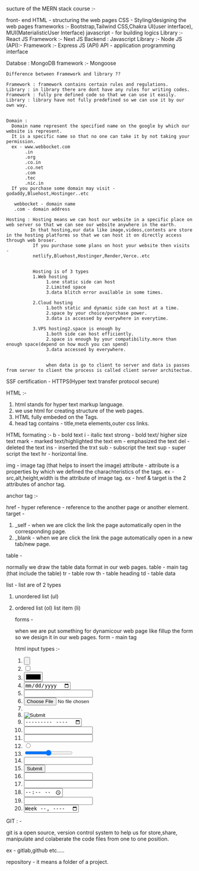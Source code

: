 sucture of the MERN stack course :-

front- end
HTML - structuring the web pages
CSS - Styling/designing the web pages
frameworks :-
Bootstrap,Tailwind CSS,Chakra UI(user interface),
MUI(MaterialisticUser Interface)
javascript - for building logics
Library :-
React JS
Framework :-
Next JS
Backend :
Javascript
Library :-
Node JS (API):-
Framework :-
Express JS (API)
API - application programming interface

Databse :
MongoDB
framework :-
Mongoose

    Difference between Framework and library ??

    Framework : framework contains certain rules and regulations.
    Library : in library there are dont have any rules for writing codes.
    Framework : fully pre defined code so that we can use it easily.
    Library : library have not fully predefined so we can use it by our own way.


    Domain :
      Domain name represent the specified name on the google by which our website is represent.
      It is a specific name so that no one can take it by not taking your permission.
      ex - www.webbocket.com
           .in
           .org
           .co.in
           .co.net
           .com
           .tec
           .nic.in
      If you purchase some domain may visit - godaddy,Bluehost,Hostinger..etc

       webbocket - domain name
       .com - domain address

    Hosting : Hosting means we can host our website in a specific place on web server so that we can see our website anywhere in the earth.
             In that hosting,our data like image,videos,contents are store in the hosting platforms so that we can host it on directly access through web broser.
              If you purchase some plans on host your website then visits -
              netlify,Bluehost,Hostinger,Render,Verce..etc


              Hosting is of 3 types
              1.Web hosting
                   1.one static side can host
                   2.Limited space
                   3.data blitch error available in some times.

              2.Cloud hosting
                   1.both static and dynamic side can host at a time.
                   2.space by your choice/purchase power.
                   3.data is accessed by everywhere in everytime.

              3.VPS hosting2.space is enough by
                   1.both side can host efficiently.
                   2.space is enough by your compatibility.more than enough space(depend on how much you can spend)
                   3.data accessed by everywhere.


                   when data is go to client to server and data is passes from server to client the process is called client server architectue.

SSF certification - HTTPS(Hyper text transfer protocol secure)

HTML :-

1. html stands for hyper text markup language.
2. we use html for creating structure of the web pages.
3. HTML fully embeded on the Tags.
4. head tag contains - title,meta elements,outer css links.

HTML formating :-
b - bold text
i - italic text
strong - bold text/ higher size text
mark - marked text/highlighted the text
em - emphasized the text
del - deleted the text
ins - inserted the trxt
sub - subscript the text
sup - super script the text
hr - horizontal line.

img - image tag (that helps to insert the image)
attribute - attribute is a properties by which we defined the charachteristics of the tags.
ex - src,alt,height,width is the attribute of image tag.
ex - href & target is the 2 attributes of anchor tag.

anchor tag :-

href - hyper reference - reference to the another page or another element.
target -

1. \_self - when we are click the link the page automatically open in the corresponding page.
2. \_blank - when we are click the link the page automatically open in a new tab/new page.

table -

normally we draw the table data format in our web pages.
table - main tag (that include the table)
tr - table row
th - table heading
td - table data

list -
list are of 2 types

1. unordered list (ul)
2. ordered list (ol)
   list item (li)

   forms -

   when we are put something for dynamicour web page like fillup the form so we design it in our web pages.
   form - main tag

   html input types :-

   1. <input type="button">
   2. <input type="checkbox">
   3. <input type="color">
   4. <input type="date">
   5. <input type="email">
   6. <input type="file">
   7. <input type="hidden">
   8. <input type="image">
   9. <input type="month">
   10. <input type="number">
   11. <input type="password">
   12. <input type="radio">
   13. <input type="range">
   14. <input type="search">
   15. <input type="submit">
   16. <input type="tel">
   17. <input type="text">
   18. <input type="time">
   19. <input type="url">
   20. <input type="week">

GIT : -

git is a open source, version control system to help us for store,share, manipulate and colaberate the code files from one to one position.

ex - gitlab,github etc.....

repository - it means a folder of a project.
